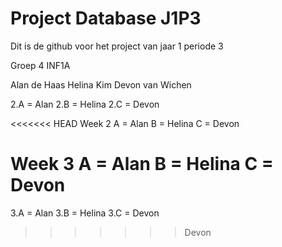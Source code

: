 # Project Database J1P3

Dit is de github voor het project van jaar 1 periode 3

Groep 4 INF1A

Alan de Haas
Helina Kim
Devon van Wichen

2.A = Alan
2.B = Helina
2.C = Devon
 
<<<<<<< HEAD
Week 2 
A = Alan
B = Helina
C = Devon

Week 3
A = Alan
B = Helina
C = Devon
=======
3.A = Alan
3.B = Helina
3.C = Devon
>>>>>>> Devon
